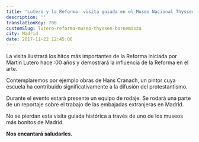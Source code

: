```yaml
---
title: 'Lutero y la Reforma: visita guiada en el Museo Nacional Thyssen-Bornemisza'
description: ''
translationKey: 708
customSlug: lutero-reforma-museo-thyssen-bornemisza
city: Madrid
date: 2017-11-22 12:45:00
---
```


La visita ilustrará los hitos más importantes de la Reforma iniciada por Martin Lutero hace :00 años y demostrará la influencia de la Reforma en el arte.

Contemplaremos por ejemplo obras de Hans Cranach, un pintor cuya escuela ha contribuido significativamente a la difusión del protestantismo.

Durante el evento estará presente un equipo de rodaje. Se rodará una parte de un reportaje sobre el trabajo de las embajadas extranjeras en Madrid.

No se pierdan esta visita guiada histórica a través de uno de los museos más bonitos de Madrid.

<strong>Nos encantará saludarles. </strong>
